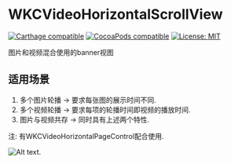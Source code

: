 # WKCVideoHorizontalScrollView

[![Carthage compatible](https://img.shields.io/badge/Carthage-compatible-4BC51D.svg?style=flat)](https://github.com/Carthage/Carthage#adding-frameworks-to-an-application) [![CocoaPods compatible](https://img.shields.io/cocoapods/v/WKCVideoHorizontalScrollView?style=flat)](https://cocoapods.org/pods/WKCVideoHorizontalScrollView) [![License: MIT](https://img.shields.io/cocoapods/l/WKCVideoHorizontalScrollView?style=flat)](http://opensource.org/licenses/MIT)

图片和视频混合使用的banner视图

## 适用场景
1.  多个图片轮播 -> 要求每张图的展示时间不同.
2.  多个视频轮播 -> 要求每项的轮播时间即视频的播放时间.
3.  图片与视频共存 -> 同时具有上述两个特性.

注:  有WKCVideoHorizontalPageControl配合使用.

![Alt text](https://github.com/WKCLoveYang/WKCVideoHorizontalScrollView/raw/master/source/1.gif).

